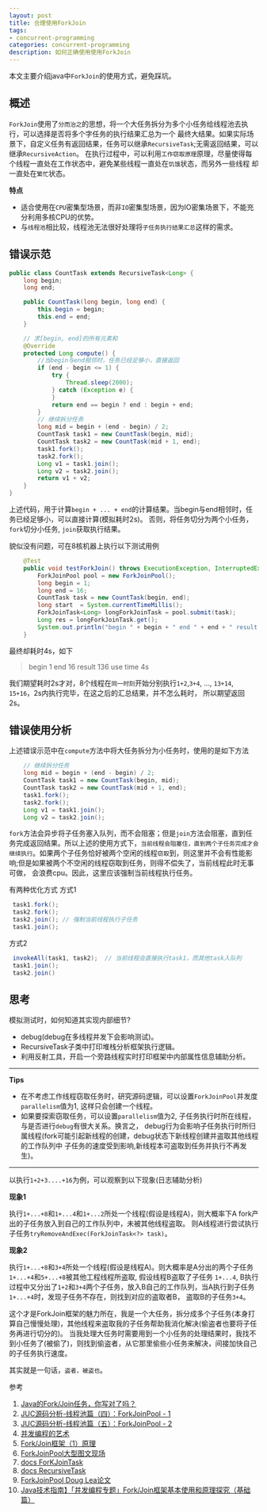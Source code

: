 ```yaml
---
layout: post
title: 合理使用ForkJoin
tags:
- concurrent-programming
categories: concurrent-programming
description: 如何正确使用使用ForkJoin
---
```


本文主要介绍java中`ForkJoin`的使用方式，避免踩坑。

<!-- more -->

## 概述
`ForkJoin`使用了`分而治之`的思想，将一个大任务拆分为多个小任务给线程池去执行，可以选择是否将多个字任务的执行结果汇总为一个
最终大结果。如果实际场景下，自定义任务有返回结果，任务可以继承`RecursiveTask`;无需返回结果，可以继承`RecursiveAction`。
在执行过程中，可以利用`工作窃取原理`原理，尽量使得每个线程一直处在工作状态中，避免某些线程一直处在`饥饿`状态，而另外一些线程
却一直处在`繁忙`状态。

**特点**
- 适合使用在`CPU`密集型场景，而非`IO`密集型场景，因为IO密集场景下，不能充分利用多核CPU的优势。
- 与`线程池`相比较，线程池无法很好处理将`子任务执行结果汇总`这样的需求。

## 错误示范
```java
public class CountTask extends RecursiveTask<Long> {
    long begin;
    long end;

    public CountTask(long begin, long end) {
        this.begin = begin;
        this.end = end;
    }

    // 求[begin, end]的所有元素和
    @Override
    protected Long compute() {
        //当begin与end相邻时，任务已经足够小，直接返回
        if (end - begin <= 1) {
            try {
                Thread.sleep(2000);
            } catch (Exception e) {
            }
            return end == begin ? end : begin + end;
        }
        // 继续拆分任务
        long mid = begin + (end - begin) / 2;
        CountTask task1 = new CountTask(begin, mid);
        CountTask task2 = new CountTask(mid + 1, end);
        task1.fork(); 
        task2.fork();
        Long v1 = task1.join(); 
        Long v2 = task2.join();
        return v1 + v2;
    }
}
```
上述代码，用于计算`begin + ... + end`的计算结果。当begin与end相邻时，任务已经足够小，可以直接计算(模拟耗时2s)。
否则，将任务切分为两个小任务，`fork`切分小任务, `join`获取执行结果。

貌似没有问题，可在8核机器上执行以下测试用例
```java
    @Test
    public void testForkJoin() throws ExecutionException, InterruptedException {
        ForkJoinPool pool = new ForkJoinPool();
        long begin = 1;
        long end = 16;
        CountTask task = new CountTask(begin, end);
        long start  = System.currentTimeMillis();
        ForkJoinTask<Long> longForkJoinTask = pool.submit(task);
        Long res = longForkJoinTask.get();
        System.out.println("begin " + begin + " end " + end + " result " + res + " use time " + (System.currentTimeMillis() - start) / 1000 + "s");
    }
```
最终却耗时4s，如下
> begin 1 end 16 result 136 use time 4s

我们期望耗时2s才对，8个线程在`同一时刻`开始分别执行`1+2`,`3+4`, ..., `13+14`, `15+16`，2s内执行完毕，在这之后的汇总结果，并不怎么耗时，
所以期望返回2s。

## 错误使用分析
上述错误示范中在`compute`方法中将大任务拆分为小任务时，使用的是如下方法
```java
    // 继续拆分任务
    long mid = begin + (end - begin) / 2;
    CountTask task1 = new CountTask(begin, mid);
    CountTask task2 = new CountTask(mid + 1, end);
    task1.fork(); 
    task2.fork();
    Long v1 = task1.join(); 
    Long v2 = task2.join();
```

`fork`方法会异步将子任务塞入队列，而不会阻塞；但是`join`方法会阻塞，直到任务完成返回结果。所以上述的使用方式下，`当前线程会阻塞住，直到两个子任务完成才会继续执行`。如果两个子任务恰好被两个空闲的线程`窃取`到，则这里并不会有性能影响;但是如果被两个不空闲的线程窃取到任务，则得不偿失了，当前线程此时无事可做，
会浪费cpu。因此，这里应该强制当前线程执行任务。

有两种优化方式
方式1
```java
 task1.fork();
 task2.fork();
 task2.join(); // 强制当前线程执行子任务
 task1.join();
```
方式2
```java
 invokeAll(task1, task2);  // 当前线程会直接执行task1，而其他task入队列
 task1.join();
 task2.join()
```

## 思考
模拟测试时，如何知道其实现内部细节?


- debug(debug在多线程并发下会影响测试)。
- RecursiveTask子类中打印堆栈分析框架执行逻辑。
- 利用反射工具，开启一个旁路线程实时打印框架中内部属性信息辅助分析。

---

**Tips**
- 在不考虑工作线程窃取任务时，研究源码逻辑，可以设置`ForkJoinPool`并发度`parallelism`值为1, 这样只会创建一个线程。
- 如果要探索窃取任务，可以设置`parallelism`值为2, 子任务执行时所在线程，与是否进行`debug`有很大关系。换言之，
  debug行为会影响子任务执行时所归属线程(fork可能引起新线程的创建，debug状态下新线程创建并盗取其他线程的工作队列中
  子任务的速度受到影响,新线程本可盗取到任务并执行不再发生)。

----

以执行`1+2+3....+16`为例，可以观察到以下现象(日志辅助分析)

**现象1**

执行`1+...+8`和`1+...4`和`1+...2`所处一个线程(假设是线程A)，则大概率下A fork产出的子任务放入到自己的工作队列中，未被其他线程盗取。
则A线程进行尝试执行子任务`tryRemoveAndExec(ForkJoinTask<?> task)`。


**现象2**

执行`1+...+8`和`3+4`所处一个线程(假设是线程A)。则大概率是A分出的两个子任务`1+...+4`和`5+...+8`被其他工程线程所盗取, 假设线程B盗取了子任务
`1+...4`, B执行过程中又分出了`1+2`和`3+4`两个子任务，放入B自己的工作队列，当A执行到子任务`1+...+4`时，发现子任务不存在，则找到对应的盗取者B，
盗取B的子任务`3+4`。

这个才是ForkJoin框架的魅力所在，我是一个大任务，拆分成多个子任务(本身打算自己慢慢处理)，其他线程来盗取我的子任务帮助我消化解决(偷盗者也要将子任务再进行切分的)。
当我处理大任务时需要用到一个小任务的处理结果时，我找不到小任务了(被偷了)，则找到偷盗者，从它那里偷些小任务来解决，间接加快自己的子任务执行速度。

其实就是一句话，`盗者，被盗也`。




参考

1. [Java的Fork/Join任务，你写对了吗？](https://www.liaoxuefeng.com/article/1146802219354112)
2. [JUC源码分析-线程池篇（四）：ForkJoinPool - 1](https://www.jianshu.com/p/32a15ef2f1bf)
3. [JUC源码分析-线程池篇（五）：ForkJoinPool - 2](https://www.jianshu.com/p/6a14d0b54b8d)
4. [并发编程的艺术]()
5. [Fork/Join框架（1）原理](https://segmentfault.com/a/1190000016781127)
6. [ForkJoinPool大型图文现场](https://juejin.cn/post/6932632481526972430)
7. [docs ForKJoinTask](https://docs.oracle.com/javase/8/docs/api/java/util/concurrent/ForkJoinTask.html)
8. [docs RecursiveTask](https://docs.oracle.com/javase/8/docs/api/java/util/concurrent/RecursiveTask.html)
9. [ForkJoinPool Doug Lea论文](https://gee.cs.oswego.edu/dl/papers/fj.pdf)
10. [Java技术指南】「并发编程专题」Fork/Join框架基本使用和原理探究（基础篇）](https://www.v2as.com/article/719849be-d8d7-4574-801e-60d921351677)